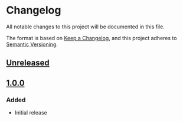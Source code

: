 # Changelog
All notable changes to this project will be documented in this file.

The format is based on [Keep a Changelog](https://keepachangelog.com/en/1.0.0/),
and this project adheres to [Semantic Versioning](https://semver.org/spec/v2.0.0.html).

## [Unreleased]

## [1.0.0]
### Added
- Initial release

[Unreleased]: https://github.com/MetaMask/controllers/compare/@metamask/build-utils@1.0.0...HEAD
[1.0.0]: https://github.com/MetaMask/controllers/releases/tag/@metamask/build-utils@1.0.0
